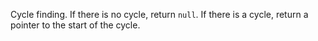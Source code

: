 Cycle finding. If there is no cycle, return `null`. If there is a cycle,
return a pointer to the start of the cycle.
